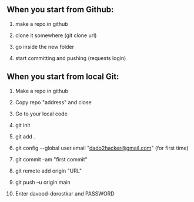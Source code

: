 ## When you start from Github:

1. make a repo in github

2. clone it somewhere (git clone url)

3. go inside the new folder

4. start committing and pushing (requests login)

## When you start from local Git:

1. Make a repo in github

2. Copy repo "address" and close

3. Go to your local code

4. git init

5. git add .

6. git config --global user.email "dado2hacker@gmail.com" (for first time)

7. git commit -am "first commit"

8. git remote add origin "URL"

9. git push –u origin main

10. Enter davood-dorostkar and PASSWORD
